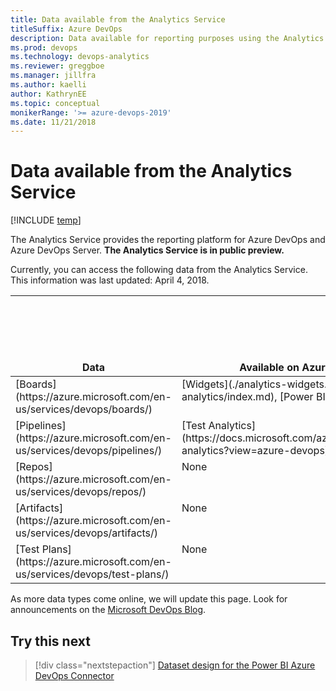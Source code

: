 ```yaml
---
title: Data available from the Analytics Service
titleSuffix: Azure DevOps
description: Data available for reporting purposes using the Analytics Service for Azure DevOps 
ms.prod: devops
ms.technology: devops-analytics
ms.reviewer: greggboe   
ms.manager: jillfra
ms.author: kaelli
author: KathrynEE
ms.topic: conceptual
monikerRange: '>= azure-devops-2019'
ms.date: 11/21/2018
---
```

>

# Data available from the Analytics Service

[!INCLUDE [temp](../../_shared/version-azure-devops.md)]

The Analytics Service provides the reporting platform for Azure DevOps and Azure DevOps Server. **The Analytics Service is in public preview.** 

Currently, you can access the following data from the Analytics Service. This information was last updated: April 4, 2018.

<table>
<tr valign="bottom">
<th width="15%">Data</th>
<th width="25%">Available on Azure DevOps Services</th>
<th width="25%">Available on Azure DevOps Server 2019 RC1</th>
<th width="35%">Future availability</th>
</tr>
<tbody valign="top">
<tr>
<td>[Boards](https://azure.microsoft.com/en-us/services/devops/boards/)</td>
<td>[Widgets](./analytics-widgets.md), [OData](../extend-analytics/index.md), [Power BI](../powerbi/overview.md)</td>
<td>Same as Azure DevOps</td>
<td>Rollup - Q2, 2019</td>
</tr>
<tr>
<td>[Pipelines](https://azure.microsoft.com/en-us/services/devops/pipelines/)</td>
<td>[Test Analytics](https://docs.microsoft.com/azure/devops/pipelines/test/test-analytics?view=azure-devops)</td>
<td>Same as Azure DevOps</td>
<td>Build/Release - 2019</td>
</tr>
<tr>
<td>[Repos](https://azure.microsoft.com/en-us/services/devops/repos/)</td>
<td>None</td>
<td>None</td>
<td>Under investigation</td>
</tr>
<tr>
<td>[Artifacts](https://azure.microsoft.com/en-us/services/devops/artifacts/)</td>
<td>None</td>
<td>None</td>
<td>Under investigation</td>
</tr>
<tr>
<td>[Test Plans](https://azure.microsoft.com/en-us/services/devops/test-plans/)</td>
<td>None</td>
<td>None</td>
</tr>

</tbody>
</table>

As more data types come online, we will update this page. Look for announcements on the [Microsoft DevOps Blog](https://blogs.msdn.microsoft.com/devops/tag/reporting/).

<a id="q-a">  </a>
## Try this next
> [!div class="nextstepaction"]
> [Dataset design for the Power BI Azure DevOps Connector](../powerbi/data-connector-dataset.md)
